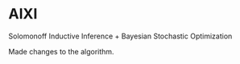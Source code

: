 # AIXI
Solomonoff Inductive Inference + Bayesian Stochastic Optimization

Made changes to the algorithm.
